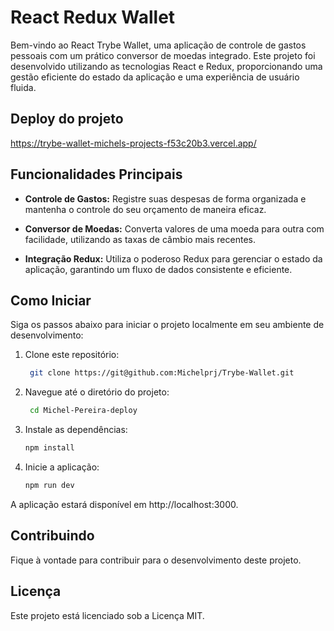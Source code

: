 # React Redux Wallet

Bem-vindo ao React Trybe Wallet, uma aplicação de controle de gastos pessoais com um prático conversor de moedas integrado. Este projeto foi desenvolvido utilizando as tecnologias React e Redux, proporcionando uma gestão eficiente do estado da aplicação e uma experiência de usuário fluida.

## Deploy do projeto 
https://trybe-wallet-michels-projects-f53c20b3.vercel.app/

## Funcionalidades Principais

- **Controle de Gastos:** Registre suas despesas de forma organizada e mantenha o controle do seu orçamento de maneira eficaz.

- **Conversor de Moedas:** Converta valores de uma moeda para outra com facilidade, utilizando as taxas de câmbio mais recentes.

- **Integração Redux:** Utiliza o poderoso Redux para gerenciar o estado da aplicação, garantindo um fluxo de dados consistente e eficiente.

## Como Iniciar

Siga os passos abaixo para iniciar o projeto localmente em seu ambiente de desenvolvimento:

1. Clone este repositório:

   ```bash
    git clone https://git@github.com:Michelprj/Trybe-Wallet.git

2. Navegue até o diretório do projeto:

   ```bash
    cd Michel-Pereira-deploy

3. Instale as dependências:

    ```bash
    npm install

4. Inicie a aplicação:

    ```bash
    npm run dev

A aplicação estará disponível em http://localhost:3000.

## Contribuindo
Fique à vontade para contribuir para o desenvolvimento deste projeto.

## Licença
Este projeto está licenciado sob a Licença MIT.